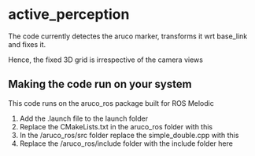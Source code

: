 # active_perception

The code currently detectes the aruco marker, transforms it wrt base_link and fixes it.

Hence, the fixed 3D grid is irrespective of the camera views

## Making the code run on your system

This code runs on the aruco_ros package built for ROS Melodic

1. Add the .launch file to the launch folder
2. Replace the CMakeLists.txt in the aruco_ros folder with this
3. In the /aruco_ros/src folder replace the simple_double.cpp with this
4. Replace the /aruco_ros/include folder with the include folder here
